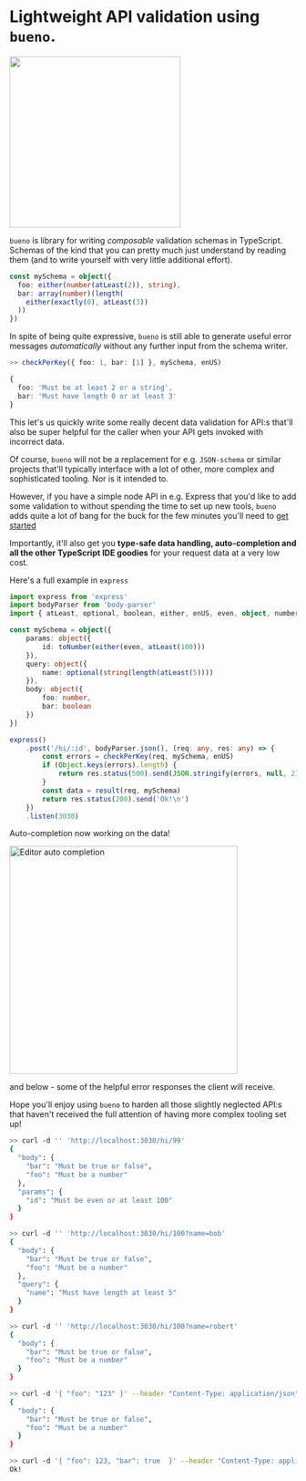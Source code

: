 # Lightweight API validation using `bueno`.

<img src="./logo.png" width="300px" />
<br />

`bueno` is library for writing *composable* validation schemas in
TypeScript. Schemas of the kind that you can pretty much just
understand by reading them (and to write yourself with very little
additional effort).

```typescript
const mySchema = object({
  foo: either(number(atLeast(2)), string),
  bar: array(number)(length(
    either(exactly(0), atLeast(3))
  ))
})
```

In spite of being quite expressive, `bueno` is still able to generate
useful error messages *automatically* without any further input from the
schema writer.

```typescript
>> checkPerKey({ foo: 1, bar: [1] }, mySchema, enUS)

{
  foo: 'Must be at least 2 or a string',
  bar: 'Must have length 0 or at least 3'
}
```

This let's us quickly write some really decent data validation for
API:s that'll also be super helpful for the caller when your API gets
invoked with incorrect data.

Of course, `bueno` will not be a replacement for e.g. `JSON-schema` or
similar projects that'll typically interface with a lot of other, more
complex and sophisticated tooling. Nor is it intended to.

However, if you have a simple node API in e.g. Express that you'd like
to add some validation to without spending the time to set up new
tools, `bueno` adds quite a lot of bang for the buck for the few
minutes you'll need to [get started](../../README.md#quickstart)

Importantly, it'll also get you **type-safe data handling,
auto-completion and all the other TypeScript IDE goodies** for your
request data at a very low cost.

Here's a full example in `express`

```typescript
import express from 'express'
import bodyParser from 'body-parser'
import { atLeast, optional, boolean, either, enUS, even, object, number, string, length, result, checkPerKey, toNumber } from 'bueno'

const mySchema = object({
    params: object({
        id: toNumber(either(even, atLeast(100)))
    }),
    query: object({
        name: optional(string(length(atLeast(5))))
    }),
    body: object({
        foo: number,
        bar: boolean
    })
})

express()
    .post('/hi/:id', bodyParser.json(), (req: any, res: any) => {
        const errors = checkPerKey(req, mySchema, enUS)
        if (Object.keys(errors).length) {
            return res.status(500).send(JSON.stringify(errors, null, 2) + '\n')
        }
        const data = result(req, mySchema)
        return res.status(200).send('Ok!\n')
    })
    .listen(3030)
```

Auto-completion now working on the data!

<img src="./auto.png" title="Editor auto completion" width="400"/>

and below - some of the helpful error responses the client will receive.

Hope you'll enjoy using `bueno` to harden all those slightly neglected
API:s that haven't received the full attention of having more complex
tooling set up!

```sh
>> curl -d '' 'http://localhost:3030/hi/99'
{
  "body": {
    "bar": "Must be true or false",
    "foo": "Must be a number"
  },
  "params": {
    "id": "Must be even or at least 100"
  }
}

>> curl -d '' 'http://localhost:3030/hi/100?name=bob'
{
  "body": {
    "bar": "Must be true or false",
    "foo": "Must be a number"
  },
  "query": {
    "name": "Must have length at least 5"
  }
}

>> curl -d '' 'http://localhost:3030/hi/100?name=robert'
{
  "body": {
    "bar": "Must be true or false",
    "foo": "Must be a number"
  }
}

>> curl -d '{ "foo": "123" }' --header "Content-Type: application/json" 'http://localhost:3030/hi/100?name=robert'
{
  "body": {
    "bar": "Must be true or false",
    "foo": "Must be a number"
  }
}

>> curl -d '{ "foo": 123, "bar": true  }' --header "Content-Type: application/json" 'http://localhost:3030/hi/100?name=robert'
Ok!
```
